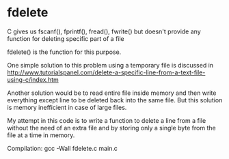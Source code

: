 # fdelete

C gives us fscanf(), fprintf(), fread(), fwrite() but doesn't provide any function for deleting specific part of a file

fdelete() is the function for this purpose.

One simple solution to this problem using a temporary file is discussed in http://www.tutorialspanel.com/delete-a-specific-line-from-a-text-file-using-c/index.htm

Another solution would be to read entire file inside memory and then write everything except line to be deleted back into the same file. But this solution is memory inefficient in case of large files.

My attempt in this code is to write a function to delete a line from a file without the need of an extra file and by storing only a single byte from the file at a time in memory.

Compilation: gcc -Wall fdelete.c main.c
